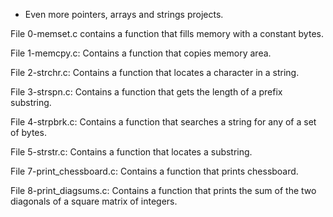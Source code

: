  - Even more pointers, arrays and strings projects.

File 0-memset.c contains a function that fills memory with a constant bytes.

File 1-memcpy.c: Contains a function that copies memory area.

File 2-strchr.c: Contains a function that locates a character in a string.

File 3-strspn.c: Contains a function that gets the length of a prefix substring.

File 4-strpbrk.c: Contains a function that searches a string for any of a set of bytes.

File 5-strstr.c: Contains a function that locates a substring.

File 7-print_chessboard.c: Contains a function that prints chessboard.

File 8-print_diagsums.c: Contains a function that prints the sum of the two diagonals of a square matrix of integers.
